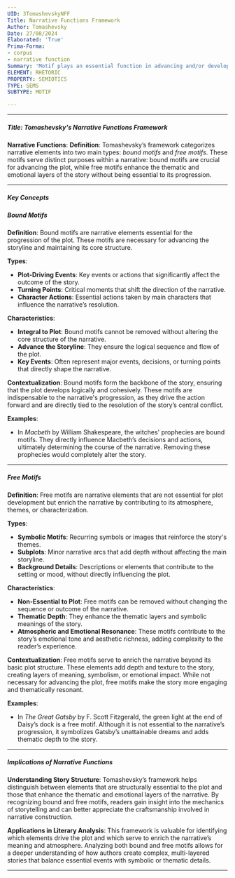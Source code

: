 ```yaml
---
UID: 3TomashevskyNFF
Title: Narrative Functions Framework
Author: Tomashevsky
Date: 27/08/2024
Elaborated: 'True'
Prima-Forma:
- corpus
- narrative function
Summary: 'Motif plays an essential function in advancing and/or developing the theme. A motif is either a: bound motif or free motif.'
ELEMENT: RHETORIC
PROPERTY: SEMIOTICS
TYPE: SEMS
SUBTYPE: MOTIF

---
```

---

##### Title: **Tomashevsky's Narrative Functions Framework**

**Narrative Functions**:
   **Definition**: Tomashevsky’s framework categorizes narrative elements into two main types: *bound motifs* and *free motifs*. These motifs serve distinct purposes within a narrative: bound motifs are crucial for advancing the plot, while free motifs enhance the thematic and emotional layers of the story without being essential to its progression.

---

##### Key Concepts

##### Bound Motifs

**Definition**:
   Bound motifs are narrative elements essential for the progression of the plot. These motifs are necessary for advancing the storyline and maintaining its core structure.

**Types**:
   - **Plot-Driving Events**: Key events or actions that significantly affect the outcome of the story.
   - **Turning Points**: Critical moments that shift the direction of the narrative.
   - **Character Actions**: Essential actions taken by main characters that influence the narrative’s resolution.

**Characteristics**:
   - **Integral to Plot**: Bound motifs cannot be removed without altering the core structure of the narrative.
   - **Advance the Storyline**: They ensure the logical sequence and flow of the plot.
   - **Key Events**: Often represent major events, decisions, or turning points that directly shape the narrative.

**Contextualization**:
   Bound motifs form the backbone of the story, ensuring that the plot develops logically and cohesively. These motifs are indispensable to the narrative's progression, as they drive the action forward and are directly tied to the resolution of the story’s central conflict.

**Examples**:
   - In *Macbeth* by William Shakespeare, the witches' prophecies are bound motifs. They directly influence Macbeth’s decisions and actions, ultimately determining the course of the narrative. Removing these prophecies would completely alter the story.

---

##### Free Motifs

**Definition**:
   Free motifs are narrative elements that are not essential for plot development but enrich the narrative by contributing to its atmosphere, themes, or characterization.

**Types**:
   - **Symbolic Motifs**: Recurring symbols or images that reinforce the story's themes.
   - **Subplots**: Minor narrative arcs that add depth without affecting the main storyline.
   - **Background Details**: Descriptions or elements that contribute to the setting or mood, without directly influencing the plot.

**Characteristics**:
   - **Non-Essential to Plot**: Free motifs can be removed without changing the sequence or outcome of the narrative.
   - **Thematic Depth**: They enhance the thematic layers and symbolic meanings of the story.
   - **Atmospheric and Emotional Resonance**: These motifs contribute to the story’s emotional tone and aesthetic richness, adding complexity to the reader’s experience.

**Contextualization**:
   Free motifs serve to enrich the narrative beyond its basic plot structure. These elements add depth and texture to the story, creating layers of meaning, symbolism, or emotional impact. While not necessary for advancing the plot, free motifs make the story more engaging and thematically resonant.

**Examples**:
   - In *The Great Gatsby* by F. Scott Fitzgerald, the green light at the end of Daisy’s dock is a free motif. Although it is not essential to the narrative’s progression, it symbolizes Gatsby’s unattainable dreams and adds thematic depth to the story.

---

##### Implications of Narrative Functions

**Understanding Story Structure**:
   Tomashevsky’s framework helps distinguish between elements that are structurally essential to the plot and those that enhance the thematic and emotional layers of the narrative. By recognizing bound and free motifs, readers gain insight into the mechanics of storytelling and can better appreciate the craftsmanship involved in narrative construction.

**Applications in Literary Analysis**:
   This framework is valuable for identifying which elements drive the plot and which serve to enrich the narrative’s meaning and atmosphere. Analyzing both bound and free motifs allows for a deeper understanding of how authors create complex, multi-layered stories that balance essential events with symbolic or thematic details.

---
